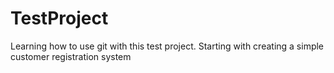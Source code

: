 # TestProject
Learning how to use git with this test project. Starting with creating a simple customer registration system
